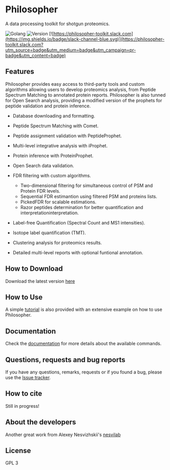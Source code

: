 # Philosopher
A data processing toolkit for shotgun proteomics.

![Golang](https://img.shields.io/badge/Go-1.9-blue.svg)
![Version](https://img.shields.io/badge/version-1.7-blue.svg)
[![https://philosopher-toolkit.slack.com](https://img.shields.io/badge/slack-channel-blue.svg)](https://philosopher-toolkit.slack.com?utm_source=badge&utm_medium=badge&utm_campaign=pr-badge&utm_content=badge)


## Features
Philosopher provides easy access to third-party tools and custom algorithms allowing users to develop proteomics analysis, from Peptide Spectrum Matching to annotated protein reports. Philosopher is also tunned for Open Search analysis, providing a modified version of the prophets for peptide validation and protein inference.

- Database downloading and formatting.

- Peptide Spectrum Matching with Comet.

- Peptide assignment validation with PeptideProphet.

- Multi-level integrative analysis with iProphet.

- Protein inference with ProteinProphet.

- Open Search data validation.

- FDR filtering with custom algorithms.

  - Two-dimensional filtering for simultaneous control of PSM and Protein FDR levels.
  - Sequential FDR estimantion using filtered PSM and proteins lists.
  - PickedFDR for scalable estimations.
  - Razor peptides determination for better quantification and interpretationinterpretation.

- Label-free Quantification (Spectral Count and MS1 intensities).

- Isotope label quantification (TMT).

- Clustering analysis for proteomics results.

- Detailed multi-level reports with optional funtional annotation.


## How to Download
Download the latest version [here](https://github.com/prvst/philosopher/releases/latest)


## How to Use
A simple [tutorial](tutorial.md) is also provided with an extensive example on how to use Philosopher.


## Documentation
Check the [documentation](documentation.md) for more details about the available commands.


## Questions, requests and bug reports
If you have any questions, remarks, requests or if you found a bug, please use the [Issue tracker](https://github.com/prvst/philosopher/issues).

## How to cite
Still in progress!

## About the developers
Another great work from Alexey Nesvizhskii's [nesvilab](http://www.nesvilab.org/)

## License
GPL 3
